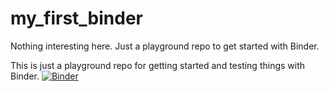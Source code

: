 # my_first_binder
Nothing interesting here. Just a playground repo to get started with Binder.

This is just a playground repo for getting started and testing things with Binder.
[![Binder](https://mybinder.org/badge_logo.svg)](https://mybinder.org/v2/gh/onerva-korhonen/my-first-binder/HEAD)
